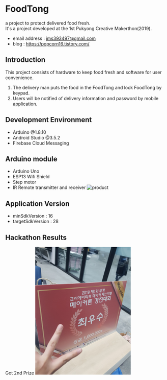 # FoodTong
a project to protect delivered food fresh. <br />
It's a project developed at the 1st Pukyong Creative Makerthon(2019).
- email address : jms393497@gmail.com
- blog : https://popcorn16.tistory.com/

## Introduction
This project consists of hardware to keep food fresh and software for user convenience.<br />
1. The delivery man puts the food in the FoodTong and lock FoodTong by keypad.
2. Users will be notified of delivery information and password by mobile application.

## Development Environment
- Arduino @1.8.10
- Android Studio @3.5.2
- Firebase Cloud Messaging

## Arduino module
- Arduino Uno
- ESP13 Wifi Shield
- Step motor
- IR Remote transmitter and receiver
<img src="/images/product.jpg" width="300px" height="400px" title="product" alt="product"></img>

## Application Version
- minSdkVersion : 16
- targetSdkVersion : 28

## Hackathon Results
Got 2nd Prize
<img src="/images/result.jpg" width="300px" height="400px" title="result" alt="result"></img>
